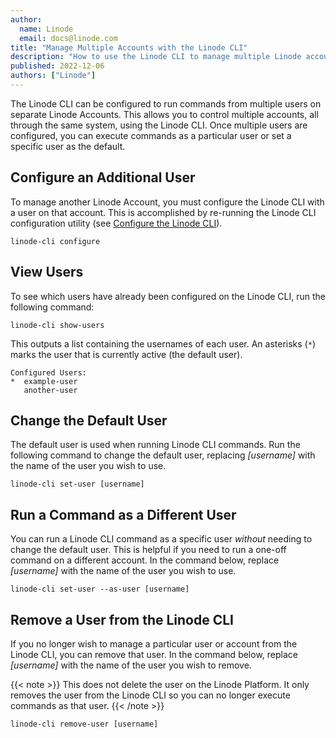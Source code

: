 ```yaml
---
author:
  name: Linode
  email: docs@linode.com
title: "Manage Multiple Accounts with the Linode CLI"
description: "How to use the Linode CLI to manage multiple Linode accounts."
published: 2022-12-06
authors: ["Linode"]
---
```


The Linode CLI can be configured to run commands from multiple users on separate Linode Accounts. This allows you to control multiple accounts, all through the same system, using the Linode CLI. Once multiple users are configured, you can execute commands as a particular user or set a specific user as the default.

## Configure an Additional User

To manage another Linode Account, you must configure the Linode CLI with a user on that account. This is accomplished by re-running the Linode CLI configuration utility (see [Configure the Linode CLI](/docs/products/tools/cli/guides/install/#configure-the-linode-cli)).

```command
linode-cli configure
```

## View Users

To see which users have already been configured on the Linode CLI, run the following command:

```command
linode-cli show-users
```

This outputs a list containing the usernames of each user. An asterisks (`*`) marks the user that is currently active (the default user).

```output
Configured Users:
*  example-user
   another-user
```

## Change the Default User

The default user is used when running Linode CLI commands. Run the following command to change the default user, replacing *[username]* with the name of the user you wish to use.

```command
linode-cli set-user [username]
```

## Run a Command as a Different User

You can run a Linode CLI command as a specific user *without* needing to change the default user. This is helpful if you need to run a one-off command on a different account. In the command below, replace *[username]* with the name of the user you wish to use.

```command
linode-cli set-user --as-user [username]
```

## Remove a User from the Linode CLI

If you no longer wish to manage a particular user or account from the Linode CLI, you can remove that user. In the command below, replace *[username]* with the name of the user you wish to remove.

{{< note >}}
This does not delete the user on the Linode Platform. It only removes the user from the Linode CLI so you can no longer execute commands as that user.
{{< /note >}}

```command
linode-cli remove-user [username]
```